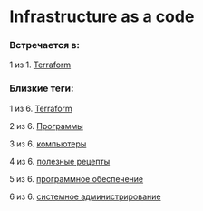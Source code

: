 # Infrastructure as a code

### Встречается в:

1 из 1. [Terraform](../Компьютеры%20и%20софт/Программы/Terraform.md)


### Близкие теги:

1 из 6. [Terraform](../__tags/terraform.md)

2 из 6. [Программы](../__tags/programmy.md)

3 из 6. [компьютеры](../__tags/kompytery.md)

4 из 6. [полезные рецепты](../__tags/poleznye_retsepty.md)

5 из 6. [программное обеспечение](../__tags/programmnoe_obespechenie.md)

6 из 6. [системное администрирование](../__tags/sistemnoe_administrirovanie.md)

